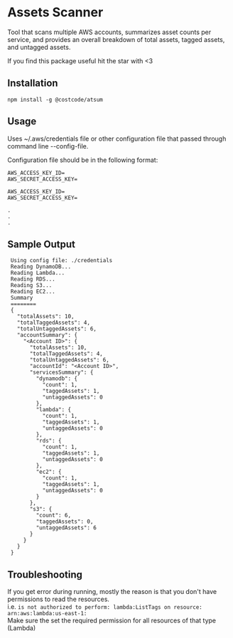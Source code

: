 # Assets Scanner
Tool that scans multiple AWS accounts, summarizes asset counts per service, and provides an overall breakdown of total assets, tagged assets, and untagged assets.

If you find this package useful hit the star with <3

## Installation
```npm install -g @costcode/atsum```

## Usage
Uses ~/.aws/credentials file or other configuration file that passed through command line --config-file.  

Configuration file should be in the following format:
```
AWS_ACCESS_KEY_ID=
AWS_SECRET_ACCESS_KEY=

AWS_ACCESS_KEY_ID=
AWS_SECRET_ACCESS_KEY=

.
.
.
```

## Sample Output

```
 Using config file: ./credentials
 Reading DynamoDB...
 Reading Lambda...
 Reading RDS...
 Reading S3...
 Reading EC2...
 Summary
 ========
 {
   "totalAssets": 10,
   "totalTaggedAssets": 4,
   "totalUntaggedAssets": 6,
   "accountSummary": {
     "<Account ID>": {
       "totalAssets": 10,
       "totalTaggedAssets": 4,
       "totalUntaggedAssets": 6,
       "accountId": "<Account ID>",
       "servicesSummary": {
         "dynamodb": {
           "count": 1,
           "taggedAssets": 1,
           "untaggedAssets": 0
         },
         "lambda": {
           "count": 1,
           "taggedAssets": 1,
           "untaggedAssets": 0
         },
         "rds": {
           "count": 1,
           "taggedAssets": 1,
           "untaggedAssets": 0
         },
         "ec2": {
           "count": 1,
           "taggedAssets": 1,
           "untaggedAssets": 0
         }
       },
       "s3": {
         "count": 6,
         "taggedAssets": 0,
         "untaggedAssets": 6
       }
     }
   }
 }
```
## Troubleshooting
If you get error during running, mostly the reason is that you don't have permissions to read the resources.  
i.e. ```is not authorized to perform: lambda:ListTags on resource: arn:aws:lambda:us-east-1:```  
Make sure the set the required permission for all resources of that type (Lambda) 